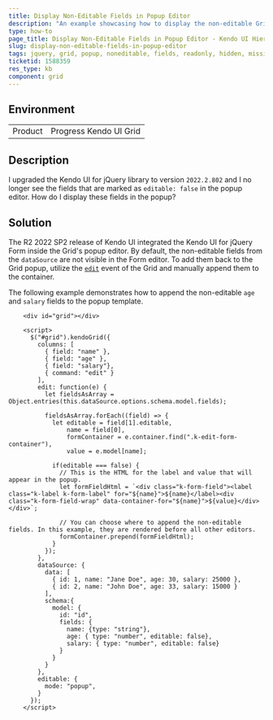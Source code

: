 ```yaml
---
title: Display Non-Editable Fields in Popup Editor
description: "An example showcasing how to display the non-editable Grid fields in the popup editor."
type: how-to
page_title: Display Non-Editable Fields in Popup Editor - Kendo UI Hierarchy Grid for jQuery
slug: display-non-editable-fields-in-popup-editor
tags: jquery, grid, popup, noneditable, fields, readonly, hidden, missing
ticketid: 1588359
res_type: kb
component: grid
---
```


## Environment

<table>
 <tr>
  <td>Product</td>
  <td>Progress Kendo UI Grid</td>
 </tr>
</table>


## Description

I upgraded the Kendo UI for jQuery library to version `2022.2.802` and I no longer see the fields that are marked as `editable: false` in the popup editor. How do I display these fields in the popup?

## Solution

The R2 2022 SP2 release of Kendo UI integrated the Kendo UI for jQuery Form inside the Grid's popup editor. By default, the non-editable fields from the `dataSource` are not visible in the Form editor. To add them back to the Grid popup, utilize the [`edit`](https://docs.telerik.com/kendo-ui/api/javascript/ui/grid/events/edit) event of the Grid and manually append them to the container.

The following example demonstrates how to append the non-editable `age` and `salary` fields to the popup template.

```dojo
    <div id="grid"></div>

    <script>
      $("#grid").kendoGrid({
        columns: [
          { field: "name" },
          { field: "age" },
          { field: "salary"},
          { command: "edit" }
        ],
        edit: function(e) {
          let fieldsAsArray = Object.entries(this.dataSource.options.schema.model.fields);

          fieldsAsArray.forEach((field) => {
            let editable = field[1].editable,
                name = field[0],
                formContainer = e.container.find(".k-edit-form-container"),
                value = e.model[name];

            if(editable === false) {
              // This is the HTML for the label and value that will appear in the popup.
              let formFieldHtml = `<div class="k-form-field"><label class="k-label k-form-label" for="${name}">${name}</label><div class="k-form-field-wrap" data-container-for="${name}">${value}</div></div>`;

              // You can choose where to append the non-editable fields. In this example, they are rendered before all other editors.
              formContainer.prepend(formFieldHtml);
            }
          });
        },
        dataSource: {
          data: [
            { id: 1, name: "Jane Doe", age: 30, salary: 25000 },
            { id: 2, name: "John Doe", age: 33, salary: 15000 }
          ],
          schema:{
            model: {
              id: "id",
              fields: {
                name: {type: "string"},
                age: { type: "number", editable: false},
                salary: { type: "number", editable: false}
              }
            }
          }
        },
        editable: {
          mode: "popup",
        }
      });
    </script>
```